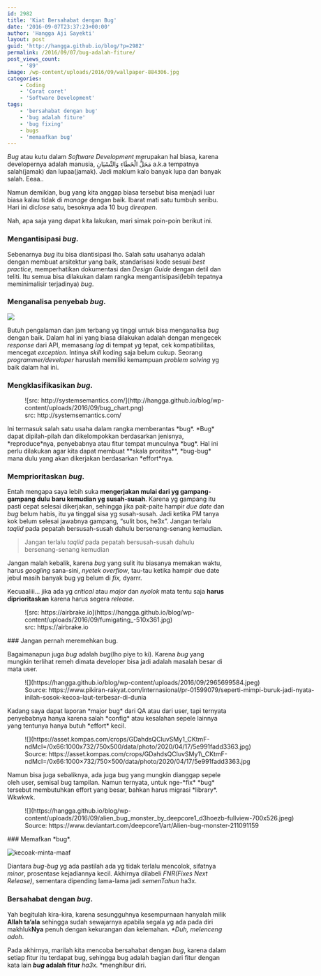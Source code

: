 ```yaml
---
id: 2982
title: 'Kiat Bersahabat dengan Bug'
date: '2016-09-07T23:37:23+00:00'
author: 'Hangga Aji Sayekti'
layout: post
guid: 'http://hangga.github.io/blog/?p=2982'
permalink: /2016/09/07/bug-adalah-fiture/
post_views_count:
    - '89'
image: /wp-content/uploads/2016/09/wallpaper-884306.jpg
categories:
    - Coding
    - 'Corat coret'
    - 'Software Development'
tags:
    - 'bersahabat dengan bug'
    - 'bug adalah fiture'
    - 'bug fixing'
    - bugs
    - 'memaafkan bug'
---
```


*Bug* atau kutu dalam *Software Development* merupakan hal biasa, karena developernya adalah manusia, مَحَلُّ الْخَطَاءِ وَالنِّسْيَانِ a.k.a tempatnya salah(jamak) dan lupaa(jamak). Jadi maklum kalo banyak lupa dan banyak salah. Eeaa..

Namun demikian, bug yang kita anggap biasa tersebut bisa menjadi luar biasa kalau tidak di *manage* dengan baik. Ibarat mati satu tumbuh seribu. Hari ini dic*lose* satu, besoknya ada 10 bug di*reopen*.

Nah, apa saja yang dapat kita lakukan, mari simak poin-poin berikut ini.

### Mengantisipasi *bug*.

Sebenarnya *bug* itu bisa diantisipasi lho. Salah satu usahanya adalah dengan membuat arsitektur yang baik, standarisasi kode sesuai *best practice*, memperhatikan dokumentasi dan *Design Guide* dengan detil dan teliti. Itu semua bisa dilakukan dalam rangka mengantisipasi(lebih tepatnya meminimalisir terjadinya) *bug*.

### Menganalisa penyebab *bug*.

![](https://hangga.github.io/blog/wp-content/uploads/2017/10/1-Eve-Igae-ujQAQO_NDfUdA.gif)

Butuh pengalaman dan jam terbang yg tinggi untuk bisa menganalisa *bug* dengan baik. Dalam hal ini yang biasa dilakukan adalah dengan mengecek *response* dari API, memasang *log* di tempat yg tepat, cek kompatibilitas, mencegat *exception*. Intinya *skill* koding saja belum cukup. Seorang *programmer/developer* haruslah memiliki kemampuan *problem solving* yg baik dalam hal ini.

### Mengklasifikasikan *bug*.

<figure aria-describedby="caption-attachment-2985" class="wp-caption alignnone" id="attachment_2985" style="width: 497px">![src: http://systemsemantics.com/](http://hangga.github.io/blog/wp-content/uploads/2016/09/bug_chart.png)<figcaption class="wp-caption-text" id="caption-attachment-2985">src: http://systemsemantics.com/</figcaption></figure>Ini termasuk salah satu usaha dalam rangka memberantas *bug*. *Bug* dapat dipilah-pilah dan dikelompokkan berdasarkan jenisnya, *reproduce*nya, penyebabnya atau fitur tempat munculnya *bug*. Hal ini perlu dilakukan agar kita dapat membuat **skala proritas**, *bug-bug* mana dulu yang akan dikerjakan berdasarkan *effort*nya.

### Memprioritaskan *bug*.

Entah mengapa saya lebih suka **mengerjakan mulai dari yg gampang-gampang dulu** **baru kemudian yg susah-susah**. Karena yg gampang itu pasti cepat selesai dikerjakan, sehingga jika pait-paite hampir *due date* dan *bug* belum habis, itu ya tinggal sisa yg susah-susah. Jadi ketika PM tanya kok belum selesai jawabnya gampang, “sulit bos, he3x”. Jangan terlalu *taqlid* pada pepatah bersusah-susah dahulu bersenang-senang kemudian.

> Jangan terlalu *taqlid* pada pepatah bersusah-susah dahulu bersenang-senang kemudian

Jangan malah kebalik, karena *bug* yang sulit itu biasanya memakan waktu, harus *googling* sana-sini, *nyetek overflow*, tau-tau ketika hampir due date jebul masih banyak bug yg belum di *fix,* dyarrr.

Kecuaaliii… jika ada yg *critical* atau *major* dan *nyolok* mata tentu saja **harus diprioritaskan** karena harus segera *release*.

<figure aria-describedby="caption-attachment-2986" class="wp-caption alignnone" id="attachment_2986" style="width: 510px">![src: https://airbrake.io](https://hangga.github.io/blog/wp-content/uploads/2016/09/fumigating_-510x361.jpg)<figcaption class="wp-caption-text" id="caption-attachment-2986">src: https://airbrake.io</figcaption></figure>### Jangan pernah meremehkan bug.

Bagaimanapun juga *bug* adalah *bug*(lho piye to ki). Karena *bug* yang mungkin terlihat remeh dimata developer bisa jadi adalah masalah besar di mata user.

<figure aria-describedby="caption-attachment-4436" class="wp-caption alignnone" id="attachment_4436" style="width: 700px">![](https://hangga.github.io/blog/wp-content/uploads/2016/09/2965699584.jpeg)<figcaption class="wp-caption-text" id="caption-attachment-4436">Source: https://www.pikiran-rakyat.com/internasional/pr-01599079/seperti-mimpi-buruk-jadi-nyata-inilah-sosok-kecoa-laut-terbesar-di-dunia</figcaption></figure>Kadang saya dapat laporan *major bug* dari QA atau dari user, tapi ternyata penyebabnya hanya karena salah *config* atau kesalahan sepele lainnya yang tentunya hanya butuh *effort* kecil.

<figure class="wp-caption alignnone" style="width: 750px">![](https://asset.kompas.com/crops/GDahdsQCluvSMy1_CKtmF-ndMcI=/0x66:1000x732/750x500/data/photo/2020/04/17/5e991fadd3363.jpg)<figcaption class="wp-caption-text">Source: https://asset.kompas.com/crops/GDahdsQCluvSMy1\_CKtmF-ndMcI=/0x66:1000×732/750×500/data/photo/2020/04/17/5e991fadd3363.jpg</figcaption></figure>Namun bisa juga sebaliknya, ada juga bug yang mungkin dianggap sepele oleh user, semisal bug tampilan. Namun ternyata, untuk nge-*fix* *bug* tersebut membutuhkan effort yang besar, bahkan harus migrasi *library*. Wkwkwk.

<figure aria-describedby="caption-attachment-4435" class="wp-caption alignnone" id="attachment_4435" style="width: 700px">![](https://hangga.github.io/blog/wp-content/uploads/2016/09/alien_bug_monster_by_deepcore1_d3hoezb-fullview-700x526.jpeg)<figcaption class="wp-caption-text" id="caption-attachment-4435">Source: https://www.deviantart.com/deepcore1/art/Alien-bug-monster-211091159</figcaption></figure>### Memafkan *bug*.

![kecoak-minta-maaf](http://hangga.github.io/blog/wp-content/uploads/2016/09/kecoak-minta-maaf.png)

Diantara *bug-bug* yg ada pastilah ada yg tidak terlalu mencolok, sifatnya *minor*, prosentase kejadiannya kecil. Akhirnya dilabeli *FNR(Fixes Next Release)*, sementara dipending lama-lama jadi *semenTahun* ha3x.

### Bersahabat dengan *bug*.

Yah begitulah kira-kira, karena sesungguhnya kesempurnaan hanyalah milik **Allah ta’ala** sehingga sudah sewajarnya apabila segala yg ada pada diri makhluk**Nya** penuh dengan kekurangan dan kelemahan. *\*Duh, melenceng adoh*.

Pada akhirnya, marilah kita mencoba bersahabat dengan *bug*, karena dalam setiap fitur itu terdapat bug, sehingga bug adalah bagian dari fitur dengan kata lain ***bug* adalah fitur** *ha3x.* \*menghibur diri.